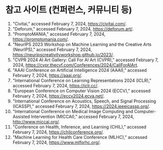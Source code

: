 # 참고 사이트 (컨퍼런스, 커뮤니티 등)

1. "Civitai," accessed February 7, 2024, https://civitai.com/.
2. "Deforum," accessed February 7, 2024, https://deforum.art/.
3. "PromptoMANIA," accessed February 7, 2024, https://promptomania.com/.
4. "NeurIPS 2023 Workshop on Machine Learning and the Creative Arts (NeurIPS)," accessed February 7, 2024, https://neuripscreativityworkshop.github.io/2023/.
5. "CVPR 2024 AI Art Gallery: Call For AI Art (CVPR)," accessed February 7, 2024, https://cvpr.thecvf.com/Conferences/2024/CallForAIArt.
6. "AAAI Conference on Artificial Intelligence 2024 (AAAI)," accessed February 7, 2024, https://aaai.org/.
7. "International Conference on Learning Representations 2024 (ICLR)," accessed February 7, 2024, https://iclr.cc/.
8. "European Conference on Computer Vision 2024 (ECCV)," accessed February 7, 2024, https://eccv2024.ecva.net/.
9. "International Conference on Acoustics, Speech, and Signal Processing (ICASSP)," accessed February 7, 2024, https://2024.ieeeicassp.org/.
10. "International Conference on Medical Image Computing and Computer-Assisted Intervention (MICCAI)," accessed February 7, 2024, http://www.miccai.org/.
11. "Conference on Health, Inference, and Learning (CHIL)," accessed February 7, 2024, https://chilconference.org/.
12. "Machine Learning for Health Care Conference (MLHC)," accessed February 7, 2024, https://www.mlforhc.org/.
